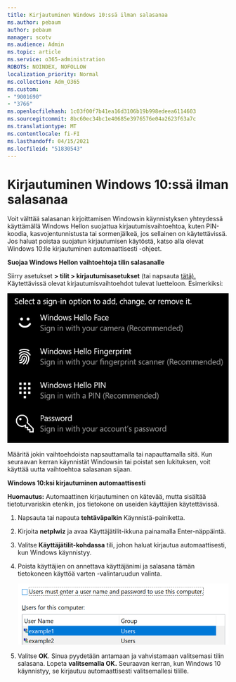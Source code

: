 ```yaml
---
title: Kirjautuminen Windows 10:ssä ilman salasanaa
ms.author: pebaum
author: pebaum
manager: scotv
ms.audience: Admin
ms.topic: article
ms.service: o365-administration
ROBOTS: NOINDEX, NOFOLLOW
localization_priority: Normal
ms.collection: Adm_O365
ms.custom:
- "9001690"
- "3766"
ms.openlocfilehash: 1c03f00f7b41ea16d3106b19b998edeea6114603
ms.sourcegitcommit: 8bc60ec34bc1e40685e3976576e04a2623f63a7c
ms.translationtype: MT
ms.contentlocale: fi-FI
ms.lasthandoff: 04/15/2021
ms.locfileid: "51830543"
---
```

# <a name="sign-in-to-windows-10-without-using-a-password"></a>Kirjautuminen Windows 10:ssä ilman salasanaa

Voit välttää salasanan kirjoittamisen Windowsin käynnistyksen yhteydessä käyttämällä Windows Hellon suojattua kirjautumisvaihtoehtoa, kuten PIN-koodia, kasvojentunnistusta tai sormenjälkeä, jos sellainen on käytettävissä. Jos haluat poistaa suojatun kirjautumisen käytöstä, katso alla olevat Windows 10:lle kirjautuminen automaattisesti -ohjeet.

**Suojaa Windows Hellon vaihtoehtoja tilin salasanalle**

Siirry asetukset **> tilit > kirjautumisasetukset** (tai napsauta [tätä).](ms-settings:signinoptions?activationSource=GetHelp) Käytettävissä olevat kirjautumisvaihtoehdot tulevat luetteloon. Esimerkiksi:

![Kirjautumisasetukset.](media/sign-in-options.png)

Määritä jokin vaihtoehdoista napsauttamalla tai napauttamalla sitä. Kun seuraavan kerran käynnistät Windowsin tai poistat sen lukituksen, voit käyttää uutta vaihtoehtoa salasanan sijaan. 

**Windows 10:ksi kirjautuminen automaattisesti**

**Huomautus:** Automaattinen kirjautuminen on kätevää, mutta sisältää tietoturvariskin etenkin, jos tietokone on useiden käyttäjien käytettävissä. 

1. Napsauta tai napauta **tehtäväpalkin** Käynnistä-painiketta.

2. Kirjoita **netplwiz** ja avaa Käyttäjätilit-ikkuna painamalla Enter-näppäintä.

3. Valitse **Käyttäjätilit-kohdassa** tili, johon haluat kirjautua automaattisesti, kun Windows käynnistyy.

4. Poista käyttäjien on annettava käyttäjänimi ja salasana tämän tietokoneen käyttöä varten -valintaruudun valinta.

    ![Käyttäjien on annettava käyttäjänimi- ja salasana-vaihtoehto.](media/users-must-enter-username.png)

5. Valitse **OK**. Sinua pyydetään antamaan ja vahvistamaan valitsemasi tilin salasana. Lopeta **valitsemalla OK.** Seuraavan kerran, kun Windows 10 käynnistyy, se kirjautuu automaattisesti valitsemallesi tilille.
